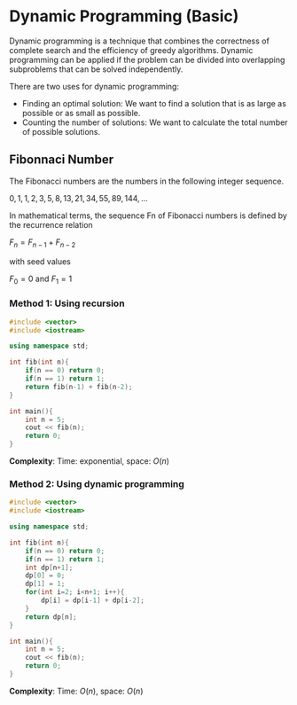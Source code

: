 # Dynamic Programming (Basic)

Dynamic programming is a technique that combines the correctness of complete 
search and the efficiency of greedy algorithms. Dynamic programming can be
applied if the problem can be divided into overlapping subproblems that can be 
solved independently.

There are two uses for dynamic programming:

* Finding an optimal solution: We want to find a solution that is as large as possible or as small as possible.
* Counting the number of solutions: We want to calculate the total number of possible solutions.

## Fibonnaci Number

The Fibonacci numbers are the numbers in the following integer sequence.

$0, 1, 1, 2, 3, 5, 8, 13, 21, 34, 55, 89, 144, ...$

In mathematical terms, the sequence Fn of Fibonacci numbers is defined by the recurrence relation

$F_n = F_{n-1} + F_{n-2}$

with seed values

$F_0 = 0$ and $F_1 = 1$

### Method 1: Using recursion

```cpp
#include <vector>
#include <iostream>

using namespace std; 

int fib(int n){
    if(n == 0) return 0;
    if(n == 1) return 1;
    return fib(n-1) + fib(n-2);
}

int main(){
    int n = 5;
    cout << fib(n);
    return 0;
}
```

**Complexity**: Time: exponential, space: $O(n)$

### Method 2: Using dynamic programming 

```cpp
#include <vector>
#include <iostream>

using namespace std; 

int fib(int n){
    if(n == 0) return 0;
    if(n == 1) return 1;
    int dp[n+1];
    dp[0] = 0;
    dp[1] = 1;
    for(int i=2; i<n+1; i++){
        dp[i] = dp[i-1] + dp[i-2];
    }
    return dp[n];
}

int main(){
    int n = 5;
    cout << fib(n);
    return 0;
}
```

**Complexity**: Time: $O(n)$, space: $O(n)$
